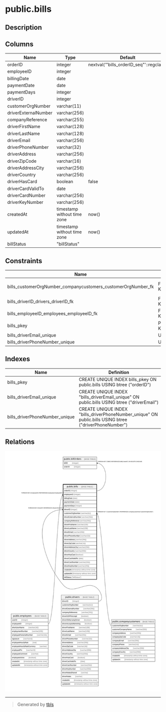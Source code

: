 # public.bills

## Description

## Columns

| Name | Type | Default | Nullable | Children | Parents | Comment |
| ---- | ---- | ------- | -------- | -------- | ------- | ------- |
| orderID | integer | nextval('"bills_orderID_seq"'::regclass) | false | [public.billOrders](public.billOrders.md) |  |  |
| employeeID | integer |  | true |  | [public.employees](public.employees.md) |  |
| billingDate | date |  | false |  |  |  |
| paymentDate | date |  | false |  |  |  |
| paymentDays | integer |  | false |  |  |  |
| driverID | integer |  | false |  | [public.drivers](public.drivers.md) |  |
| customerOrgNumber | varchar(11) |  | true |  | [public.companycustomers](public.companycustomers.md) |  |
| driverExternalNumber | varchar(256) |  | true |  |  |  |
| companyReference | varchar(255) |  | true |  |  |  |
| driverFirstName | varchar(128) |  | false |  |  |  |
| driverLastName | varchar(128) |  | false |  |  |  |
| driverEmail | varchar(256) |  | false |  |  |  |
| driverPhoneNumber | varchar(32) |  | false |  |  |  |
| driverAddress | varchar(256) |  | false |  |  |  |
| driverZipCode | varchar(16) |  | false |  |  |  |
| driverAddressCity | varchar(256) |  | false |  |  |  |
| driverCountry | varchar(256) |  | false |  |  |  |
| driverHasCard | boolean | false | true |  |  |  |
| driverCardValidTo | date |  | true |  |  |  |
| driverCardNumber | varchar(256) |  | true |  |  |  |
| driverKeyNumber | varchar(256) |  | true |  |  |  |
| createdAt | timestamp without time zone | now() | false |  |  |  |
| updatedAt | timestamp without time zone | now() | false |  |  |  |
| billStatus | "billStatus" |  | false |  |  |  |

## Constraints

| Name | Type | Definition |
| ---- | ---- | ---------- |
| bills_customerOrgNumber_companycustomers_customerOrgNumber_fk | FOREIGN KEY | FOREIGN KEY ("customerOrgNumber") REFERENCES companycustomers("customerOrgNumber") |
| bills_driverID_drivers_driverID_fk | FOREIGN KEY | FOREIGN KEY ("driverID") REFERENCES drivers("driverID") |
| bills_employeeID_employees_employeeID_fk | FOREIGN KEY | FOREIGN KEY ("employeeID") REFERENCES employees("employeeID") |
| bills_pkey | PRIMARY KEY | PRIMARY KEY ("orderID") |
| bills_driverEmail_unique | UNIQUE | UNIQUE ("driverEmail") |
| bills_driverPhoneNumber_unique | UNIQUE | UNIQUE ("driverPhoneNumber") |

## Indexes

| Name | Definition |
| ---- | ---------- |
| bills_pkey | CREATE UNIQUE INDEX bills_pkey ON public.bills USING btree ("orderID") |
| bills_driverEmail_unique | CREATE UNIQUE INDEX "bills_driverEmail_unique" ON public.bills USING btree ("driverEmail") |
| bills_driverPhoneNumber_unique | CREATE UNIQUE INDEX "bills_driverPhoneNumber_unique" ON public.bills USING btree ("driverPhoneNumber") |

## Relations

![er](public.bills.svg)

---

> Generated by [tbls](https://github.com/k1LoW/tbls)
